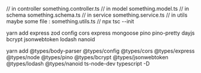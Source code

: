 // in controller
something.controller.ts
// in model
something.model.ts
// in schema
something.schema.ts
// in service
something.service.ts
// in utils
maybe some file : something.utils.ts
//
npx tsc --init

yarn add express zod config cors express mongoose pino pino-pretty dayjs bcrypt jsonwebtoken lodash nanoid

yarn add @types/body-parser @types/config @types/cors @types/express @types/node @types/pino @types/bcrypt @types/jsonwebtoken @types/lodash @types/nanoid ts-node-dev typescript -D
